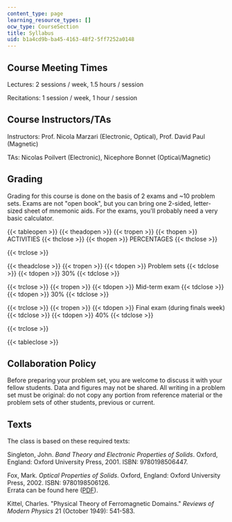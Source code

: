 ```yaml
---
content_type: page
learning_resource_types: []
ocw_type: CourseSection
title: Syllabus
uid: b1a4cd9b-ba45-4163-48f2-5ff7252a0148
---
```


Course Meeting Times
--------------------

Lectures: 2 sessions / week, 1.5 hours / session

Recitations: 1 session / week, 1 hour / session

Course Instructors/TAs
----------------------

Instructors: Prof. Nicola Marzari (Electronic, Optical), Prof. David Paul (Magnetic)

TAs: Nicolas Poilvert (Electronic), Nicephore Bonnet (Optical/Magnetic)

Grading
-------

Grading for this course is done on the basis of 2 exams and ~10 problem sets. Exams are not "open book", but you can bring one 2-sided, letter-sized sheet of mnemonic aids. For the exams, you'll probably need a very basic calculator.

{{< tableopen >}}
{{< theadopen >}}
{{< tropen >}}
{{< thopen >}}
ACTIVITIES
{{< thclose >}}
{{< thopen >}}
PERCENTAGES
{{< thclose >}}

{{< trclose >}}

{{< theadclose >}}
{{< tropen >}}
{{< tdopen >}}
Problem sets
{{< tdclose >}}
{{< tdopen >}}
30%
{{< tdclose >}}

{{< trclose >}}
{{< tropen >}}
{{< tdopen >}}
Mid-term exam
{{< tdclose >}}
{{< tdopen >}}
30%
{{< tdclose >}}

{{< trclose >}}
{{< tropen >}}
{{< tdopen >}}
Final exam (during finals week)
{{< tdclose >}}
{{< tdopen >}}
40%
{{< tdclose >}}

{{< trclose >}}

{{< tableclose >}}

Collaboration Policy
--------------------

Before preparing your problem set, you are welcome to discuss it with your fellow students. Data and figures may not be shared. All writing in a problem set must be original: do not copy any portion from reference material or the problem sets of other students, previous or current.

Texts
-----

The class is based on these required texts:

Singleton, John. _Band Theory and Electronic Properties of Solids_. Oxford, England: Oxford University Press, 2001. ISBN: 9780198506447.

Fox, Mark. _Optical Properties of Solids_. Oxford, England: Oxford University Press, 2002. ISBN: 9780198506126.  
Errata can be found here ([PDF](http://www.mark-fox.staff.shef.ac.uk/qo-errata.pdf)).

Kittel, Charles. "Physical Theory of Ferromagnetic Domains." _Reviews of Modern Physics_ 21 (October 1949): 541-583.